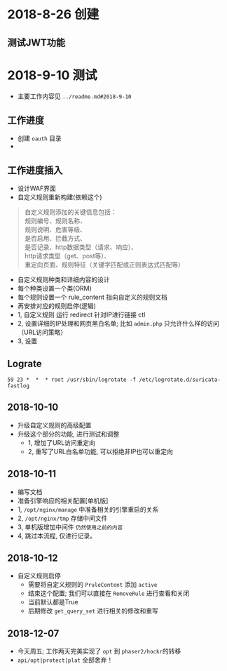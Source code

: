 # 2018-8-26 创建

##  测试JWT功能

# 2018-9-10 测试
- 主要工作内容见 `../readme.md#2018-9-10`

## 工作进度
- 创建 `oauth` 目录
- 

## 工作进度插入
- 设计WAF界面
- 自定义规则重新构建(依赖这个)
> 自定义规则添加的关键信息包括：\
>规则编号、规则名称、\
>规则说明、危害等级、\
>是否启用、拦截方式、\
>是否记录、http数据类型（请求、响应）、\
>http请求类型（get、post等）、\
>重定向页面、规则特征（关键字匹配或正则表达式匹配等）

- 自定义规则种类和详细内容的设计
- 每个种类设置一个类(ORM)
- 每个规则设置一个 rule_content 指向自定义的规则文档
- 再安排对应的规则启停(逻辑)
 - 1, 自定义规则 运行 redirect 针对IP进行链接 ctl 
 - 2, 设置详细的IP处理和网页黑白名单; 比如 `admin.php` 只允许什么样的访问（URL访问策略）
 - 3, 设置

## Lograte
`59 23 *  *  * root /usr/sbin/logrotate -f /etc/logrotate.d/suricata-fastlog`


## 2018-10-10
- 升级自定义规则的高级配置
- 升级这个部分的功能, 进行测试和调整
  - 1, 增加了URL访问重定向
  - 2, 重写了URL白名单功能, 可以拒绝非IP也可以重定向
  

## 2018-10-11
- 编写文档
- 准备引擎响应的相关配置[单机版]
 - 1, `/opt/nginx/manage` 中准备相关的引擎重启的关系
 - 2, `/opt/nginx/tmp` 存储中间文件 
 - 3, 单机版增加中间件 `仍然使用之前的内容`
 - 4, 跳过本流程, 仅进行记录。
 
 ## 2018-10-12
 - 自定义规则启停
   - 需要将自定义规则的 `PruleContent` 添加 `active` 
   - 结束这个配置; 我们可以直接在 `RemoveRule` 进行查看和关闭
   - 当前默认都是True
   - 后期修改 `get_query_set` 进行相关的修改和重写
   
   
 ## 2018-12-07
 - 今天周五; 工作两天完美实现了 `opt` 到 `phaser2/hockr`的转移
 - `api/opt|protect|plat` 全部舍弃！
 
 
 
 